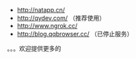 - http://natapp.cn/ 
- http://qydev.com/ （推荐使用）
- http://www.ngrok.cc/
- http://blog.qqbrowser.cc/ （已停止服务）

。。。欢迎提供更多的